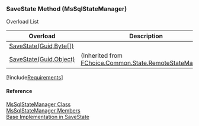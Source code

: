 ﻿### SaveState Method (MsSqlStateManager)

Overload List

| Overload | Description |
| --- | --- |
| [SaveState(Guid,Byte\[\])](FChoice.Common~FChoice.Common.State.MsSqlStateManager~SaveState(Guid,Byte[]).md) |   |
| [SaveState(Guid,Object)](FChoice.Common~FChoice.Common.State.RemoteStateManager~SaveState(Guid,Object).md) | (Inherited from [FChoice.Common.State.RemoteStateManager](FChoice.Common~FChoice.Common.State.RemoteStateManager.md)) |

[!include[Requirements](../partials/requirements.md)]



#### Reference

[MsSqlStateManager Class](FChoice.Common~FChoice.Common.State.MsSqlStateManager.md)  
[MsSqlStateManager Members](FChoice.Common~FChoice.Common.State.MsSqlStateManager_members.md)  
[Base Implementation in SaveState](FChoice.Common~FChoice.Common.State.RemoteStateManager~SaveState.md)
